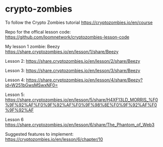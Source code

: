 # crypto-zombies
To follow the Crypto Zombies tutorial
https://cryptozombies.io/en/course

Repo for the offical lesson code:
https://github.com/loomnetwork/cryptozombies-lesson-code

My lesson 1 zombie: Beezy
https://share.cryptozombies.io/en/lesson/1/share/Beezy

Lesson 2:
https://share.cryptozombies.io/en/lesson/2/share/Beezy

Lesson 3:
https://share.cryptozombies.io/en/lesson/3/share/Beezy

Lesson 4:
https://share.cryptozombies.io/en/lesson/4/share/Beezy?id=W251bGwsMSwxNF0=

Lesson 5:
https://share.cryptozombies.io/en/lesson/5/share/H4XF13LD_MORRIS_%F0%9F%92%AF%F0%9F%92%AF%F0%9F%98%8E%F0%9F%92%AF%F0%9F%92%AF

Lesson 6
https://share.cryptozombies.io/en/lesson/6/share/The_Phantom_of_Web3

Suggested features to implement:
https://cryptozombies.io/en/lesson/6/chapter/10
